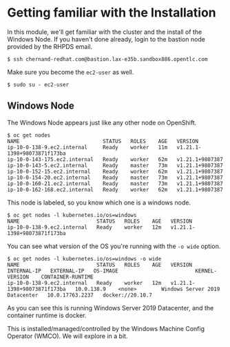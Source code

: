 # Getting familiar with the Installation

In this module, we'll get familiar with the cluster and the install of the Windows Node. If you haven't done already, login to the bastion node provided by the RHPDS email.

```shell
$ ssh chernand-redhat.com@bastion.lax-e35b.sandbox886.opentlc.com
```

Make sure you become the `ec2-user` as well.

```shell
$ sudo su - ec2-user
```

## Windows Node

The Windows Node appears just like any other node on OpenShift.

```shell
$ oc get nodes
NAME                           STATUS   ROLES    AGE   VERSION
ip-10-0-138-9.ec2.internal     Ready    worker   11m   v1.21.1-1398+98073871f173ba
ip-10-0-143-175.ec2.internal   Ready    worker   62m   v1.21.1+9807387
ip-10-0-143-5.ec2.internal     Ready    master   73m   v1.21.1+9807387
ip-10-0-152-15.ec2.internal    Ready    worker   62m   v1.21.1+9807387
ip-10-0-154-20.ec2.internal    Ready    master   73m   v1.21.1+9807387
ip-10-0-160-21.ec2.internal    Ready    master   73m   v1.21.1+9807387
ip-10-0-162-168.ec2.internal   Ready    worker   62m   v1.21.1+9807387
```

This node is labeled, so you know which one is a windows node.

```shell
$ oc get nodes -l kubernetes.io/os=windows
NAME                         STATUS   ROLES    AGE   VERSION
ip-10-0-138-9.ec2.internal   Ready    worker   12m   v1.21.1-1398+98073871f173ba
```

You can see what version of the OS you're running with the `-o wide` option.

```shell
$ oc get nodes -l kubernetes.io/os=windows -o wide
NAME                         STATUS   ROLES    AGE   VERSION                       INTERNAL-IP   EXTERNAL-IP   OS-IMAGE                         KERNEL-VERSION    CONTAINER-RUNTIME
ip-10-0-138-9.ec2.internal   Ready    worker   12m   v1.21.1-1398+98073871f173ba   10.0.138.9    <none>        Windows Server 2019 Datacenter   10.0.17763.2237   docker://20.10.7
```

As you can see this is running Windows Server 2019 Datacenter, and the container runtime is docker.

This is installed/managed/controlled by the Windows Machine Config Operator (WMCO). We will explore in a bit.
